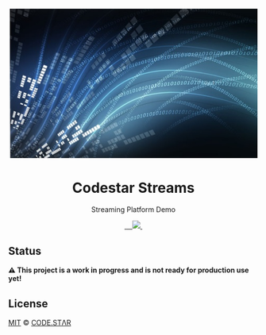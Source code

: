 <p align="center">
  <img width="500px" src="/logo.png">
</p>

<h1 align="center">Codestar Streams</h1>

<p align="center">Streaming Platform Demo</p>

<p align="center">
  <a aria-label="npm package" href="https://www.npmjs.com/package/streams-client">
    <img alt="" src="https://img.shields.io/npm/v/streams-client.svg">
  </a>

  <a aria-label="travis build" href="https://travis-ci.org/code-star/streams">
    <img alt="" src="https://img.shields.io/travis/code-star/streams.svg?logo=travis">
  </a>

  <a aria-label="downloads" href="http://npm-stat.com/charts.html?package=streams-client&from=2018-10-13">
    <img alt="" src="https://img.shields.io/npm/dm/streams-client.svg">
  </a>

  <a aria-label="last commit" href="https://github.com/code-star/streams/commits/master">
    <img alt="" src="https://img.shields.io/github/last-commit/code-star/streams.svg">
  </a>

  <a aria-label="contributors graph" href="https://github.com/code-star/streams/graphs/contributors">
    <img src="https://img.shields.io/github/contributors/code-star/streams.svg">
  </a>

  <a aria-label="license" href="https://github.com/code-star/streams/blob/master/LICENSE">
    <img src="https://img.shields.io/github/license/code-star/streams.svg" alt="">
  </a>
</p>

## Status

**⚠️ This project is a work in progress and is not ready for production use yet!**

## License

[MIT](./LICENSE) &copy; [CODE.STΛR](https://github.com/code-star)
